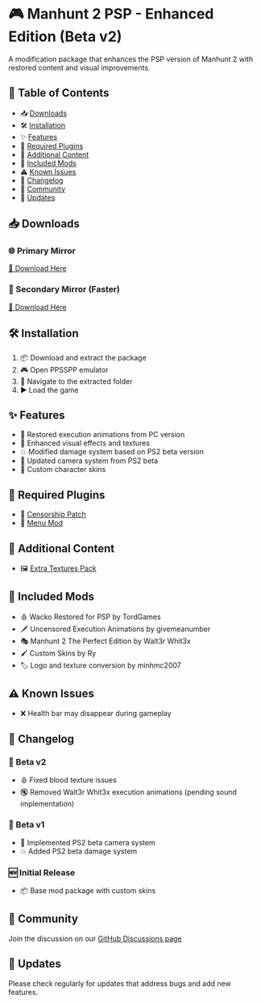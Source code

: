 # 🎮 Manhunt 2 PSP - Enhanced Edition (Beta v2)

A modification package that enhances the PSP version of Manhunt 2 with restored content and visual improvements.  

## 📜 Table of Contents
- 📥 [Downloads](#downloads)
- 🛠️ [Installation](#installation)
- ✨ [Features](#features)
- 🔌 [Required Plugins](#required-plugins)
- 🎨 [Additional Content](#additional-content)
- 📝 [Included Mods](#included-mods)
- ⚠️ [Known Issues](#known-issues)
- 📖 [Changelog](#changelog)
- 💬 [Community](#community)
- 🔄 [Updates](#updates)

## 📥 Downloads

### 🌐 Primary Mirror
[📂 Download Here](https://minhmc2007.github.io/The-project-gore-manhunt-2-psp-website/)

### 🚀 Secondary Mirror (Faster)
[📂 Download Here](https://github.com/minhmc2007/The-project-gore-manhunt-2/releases/tag/v0.0.1-beta.2)

## 🛠️ Installation
1. 📦 Download and extract the package  
2. 🎮 Open PPSSPP emulator  
3. 📁 Navigate to the extracted folder  
4. ▶️ Load the game  

## ✨ Features
- 🔪 Restored execution animations from PC version  
- 🌟 Enhanced visual effects and textures  
- 💥 Modified damage system based on PS2 beta version  
- 🎥 Updated camera system from PS2 beta  
- 👕 Custom character skins  

## 🔌 Required Plugins
- 🛑 [Censorship Patch](https://ermaccer.github.io/posts/mh2censorshippatch/)  
- 📜 [Menu Mod](https://ermaccer.github.io/posts/mh2menupsp/)  

## 🎨 Additional Content
- 🖼️ [Extra Textures Pack](https://mega.nz/file/NDkkTZZb#orsQjaWIE9TYaZ8Y5J9K1KhdISinQijuoYT9g-V6PUE)  

## 📝 Included Mods
- 🩸 Wacko Restored for PSP by TordGames  
- 🗡️ Uncensored Execution Animations by givemeanumber  
- 🎭 Manhunt 2 The Perfect Edition by Walt3r Whit3x  
- 🖌️ Custom Skins by Ry  
- 🏷️ Logo and texture conversion by minhmc2007  

## ⚠️ Known Issues
- ❌ Health bar may disappear during gameplay  

## 📖 Changelog

### 🔹 Beta v2
- 🩸 Fixed blood texture issues  
- 🔇 Removed Walt3r Whit3x execution animations (pending sound implementation)  

### 🔹 Beta v1
- 🎥 Implemented PS2 beta camera system  
- 💥 Added PS2 beta damage system  

### 🆕 Initial Release
- 📦 Base mod package with custom skins  

## 💬 Community
Join the discussion on our [GitHub Discussions page](https://github.com/minhmc2007/The-project-gore-manhunt-2/discussions/)  

## 🔄 Updates
Please check regularly for updates that address bugs and add new features.  
